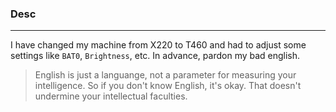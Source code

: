 ### Desc
---
I have changed my machine from X220 to T460 and had to adjust some settings like `BAT0`, `Brightness`, etc.
In advance, pardon my bad english.
> English is just a languange, not a parameter for measuring your intelligence. So if you don't know English, it's okay. That doesn't undermine your intellectual faculties. 
